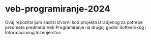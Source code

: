 # veb-programiranje-2024
Ovaj repozitorijum sadrzi izvorni kod projekta izradjenog za potrebe predmeta predmeta Veb Programiranje na drugoj godini Softverskog i Informacionog Inzenjerstva
